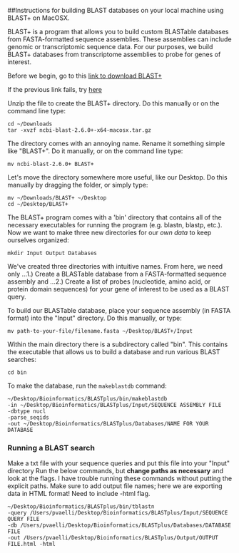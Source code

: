 ##Instructions for building BLAST databases on your local machine using BLAST+ on MacOSX.

BLAST+ is a program that allows you to build custom BLASTable databases from FASTA-formatted sequence assemblies. These assemblies can include genomic or transcriptomic sequence data. For our purposes, we build BLAST+ databases from transcriptome assemblies to probe for genes of interest.

Before we begin, go to this [link to download BLAST+](ftp://ftp.ncbi.nlm.nih.gov/blast/executables/blast+/LATEST/)

If the previous link fails, try [here](https://blast.ncbi.nlm.nih.gov/Blast.cgi?PAGE_TYPE=BlastDocs&DOC_TYPE=Download)


Unzip the file to create the BLAST+ directory. Do this manually or on the command line type:
```
cd ~/Downloads
tar -xvzf ncbi-blast-2.6.0+-x64-macosx.tar.gz
```
The directory comes with an annoying name. Rename it something simple like "BLAST+". Do it manually, or on the command line type:
```
mv ncbi-blast-2.6.0+ BLAST+
```

Let's move the directory somewhere more useful, like our Desktop. Do this manually by dragging the folder, or simply type:
```
mv ~/Downloads/BLAST+ ~/Desktop
cd ~/Desktop/BLAST+
```

The BLAST+ program comes with a 'bin' directory that contains all of the necessary executables for running the program (e.g. blastn, blastp, etc.). Now we want to make three new directories for our *own data* to keep ourselves organized:
```
mkdir Input Output Databases
```

We've created three directories with intuitive names. From here, we need only 
...1.) Create a BLASTable database from a FASTA-formatted sequence assembly and 
...2.) Create a list of probes (nucleotide, amino acid, or protein domain sequences) for your gene of interest to be used as a BLAST query.

To build our BLASTable database, place your sequence assembly (in FASTA format) into the "Input" directory. Do this manually, or type:
```
mv path-to-your-file/filename.fasta ~/Desktop/BLAST+/Input
```

Within the main directory there is a subdirectory called "bin". This contains the executable that allows us to build a database and run various BLAST searches:

```
cd bin
```

To make the database, run the `makeblastdb` command: 

```
~/Desktop/Bioinformatics/BLASTplus/bin/makeblastdb 
-in ~/Desktop/Bioinformatics/BLASTplus/Input/SEQUENCE ASSEMBLY FILE 
-dbtype nucl 
-parse_seqids 
-out ~/Desktop/Bioinformatics/BLASTplus/Databases/NAME FOR YOUR DATABASE
```

### Running a BLAST search
Make a txt file with your sequence queries and put this file into your "Input" directory
Run the below commands, but **change paths as necessary** and look at the flags. I have trouble running these commands without putting the explicit paths. 
Make sure to add output file names; here we are exporting data in HTML format! Need to include -html flag.

```
~/Desktop/Bioinformatics/BLASTplus/bin/tblastn 
-query /Users/pvaelli/Desktop/Bioinformatics/BLASTplus/Input/SEQUENCE QUERY FILE
-db /Users/pvaelli/Desktop/Bioinformatics/BLASTplus/Databases/DATABASE FILE
-out /Users/pvaelli/Desktop/Bioinformatics/BLASTplus/Output/OUTPUT FILE.html -html
```

